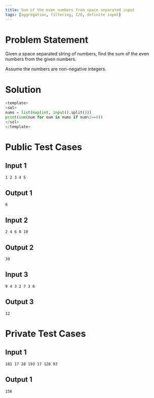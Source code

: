 ```yaml
---
title: Sum of the even numbers from space separated input
tags: [aggregation, filtering, I/O, definite input]
---
```


# Problem Statement

Given a space separated string of numbers, find the sum of the even numbers from the given numbers.

Assume the numbers are non-negative integers.

# Solution
```python test.py -r 'python test.py'
<template>
<sol>
nums = list(map(int, input().split()))
print(sum(num for num in nums if num%2==0))
</sol>
</template>
```

# Public Test Cases

## Input 1
```
1 2 3 4 5
```

## Output 1
```
6
```

## Input 2
```
2 4 6 8 10
```

## Output 2
```
30
```

## Input 3
```
9 4 3 2 7 3 6
```

## Output 3
```
12
```


# Private Test Cases


## Input 1
```
181 17 28 193 17 128 93
```

## Output 1
```
156
```